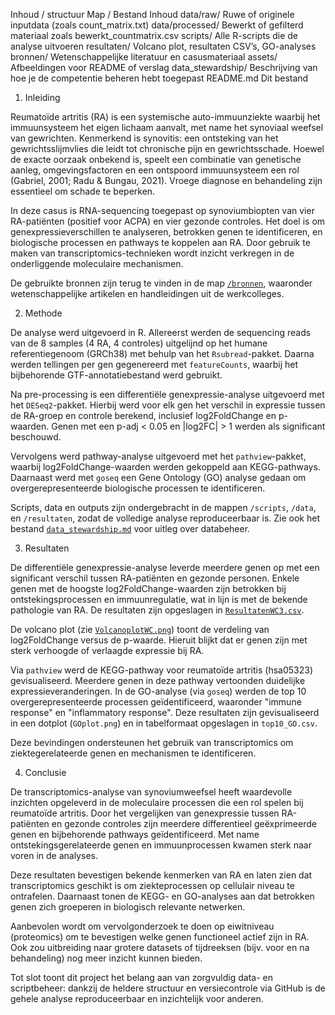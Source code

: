 Inhoud / structuur
Map / Bestand	Inhoud
data/raw/	Ruwe of originele inputdata (zoals count_matrix.txt)
data/processed/	Bewerkt of gefilterd materiaal zoals bewerkt_countmatrix.csv
scripts/	Alle R-scripts die de analyse uitvoeren
resultaten/	Volcano plot, resultaten CSV’s, GO-analyses
bronnen/	Wetenschappelijke literatuur en casusmateriaal
assets/	Afbeeldingen voor README of verslag
data_stewardship/	Beschrijving van hoe je de competentie beheren hebt toegepast
README.md	Dit bestand



1. Inleiding

Reumatoïde artritis (RA) is een systemische auto-immuunziekte waarbij het immuunsysteem het eigen lichaam aanvalt, met name het synoviaal weefsel van gewrichten. Kenmerkend is synovitis: een ontsteking van het gewrichtsslijmvlies die leidt tot chronische pijn en gewrichtsschade. Hoewel de exacte oorzaak onbekend is, speelt een combinatie van genetische aanleg, omgevingsfactoren en een ontspoord immuunsysteem een rol (Gabriel, 2001; Radu & Bungau, 2021). Vroege diagnose en behandeling zijn essentieel om schade te beperken.

In deze casus is RNA-sequencing toegepast op synoviumbiopten van vier RA-patiënten (positief voor ACPA) en vier gezonde controles. Het doel is om genexpressieverschillen te analyseren, betrokken genen te identificeren, en biologische processen en pathways te koppelen aan RA. Door gebruik te maken van transcriptomics-technieken wordt inzicht verkregen in de onderliggende moleculaire mechanismen.

De gebruikte bronnen zijn terug te vinden in de map [`/bronnen`](./bronnen), waaronder wetenschappelijke artikelen en handleidingen uit de werkcolleges.


 2. Methode

De analyse werd uitgevoerd in R. Allereerst werden de sequencing reads van de 8 samples (4 RA, 4 controles) uitgelijnd op het humane referentiegenoom (GRCh38) met behulp van het `Rsubread`-pakket. Daarna werden tellingen per gen gegenereerd met `featureCounts`, waarbij het bijbehorende GTF-annotatiebestand werd gebruikt.

Na pre-processing is een differentiële genexpressie-analyse uitgevoerd met het `DESeq2`-pakket. Hierbij werd voor elk gen het verschil in expressie tussen de RA-groep en controle berekend, inclusief log2FoldChange en p-waarden. Genen met een p-adj < 0.05 en |log2FC| > 1 werden als significant beschouwd.

Vervolgens werd pathway-analyse uitgevoerd met het `pathview`-pakket, waarbij log2FoldChange-waarden werden gekoppeld aan KEGG-pathways. Daarnaast werd met `goseq` een Gene Ontology (GO) analyse gedaan om overgerepresenteerde biologische processen te identificeren.

Scripts, data en outputs zijn ondergebracht in de mappen `/scripts`, `/data`, en `/resultaten`, zodat de volledige analyse reproduceerbaar is. Zie ook het bestand [`data_stewardship.md`](./data_stewardship/data_stewardship.md) voor uitleg over databeheer.


3. Resultaten

De differentiële genexpressie-analyse leverde meerdere genen op met een significant verschil tussen RA-patiënten en gezonde personen. Enkele genen met de hoogste log2FoldChange-waarden zijn betrokken bij ontstekingsprocessen en immuunregulatie, wat in lijn is met de bekende pathologie van RA. De resultaten zijn opgeslagen in [`ResultatenWC3.csv`](./resultaten/ResultatenWC3.csv).

De volcano plot (zie [`VolcanoplotWC.png`](./resultaten/VolcanoplotWC.png)) toont de verdeling van log2FoldChange versus de p-waarde. Hieruit blijkt dat er genen zijn met sterk verhoogde of verlaagde expressie bij RA.

Via `pathview` werd de KEGG-pathway voor reumatoïde artritis (hsa05323) gevisualiseerd. Meerdere genen in deze pathway vertoonden duidelijke expressieveranderingen. In de GO-analyse (via `goseq`) werden de top 10 overgerepresenteerde processen geïdentificeerd, waaronder "immune response" en "inflammatory response". Deze resultaten zijn gevisualiseerd in een dotplot (`GOplot.png`) en in tabelformaat opgeslagen in `top10_GO.csv`.

Deze bevindingen ondersteunen het gebruik van transcriptomics om ziektegerelateerde genen en mechanismen te identificeren.



4. Conclusie

De transcriptomics-analyse van synoviumweefsel heeft waardevolle inzichten opgeleverd in de moleculaire processen die een rol spelen bij reumatoïde artritis. Door het vergelijken van genexpressie tussen RA-patiënten en gezonde controles zijn meerdere differentieel geëxprimeerde genen en bijbehorende pathways geïdentificeerd. Met name ontstekingsgerelateerde genen en immuunprocessen kwamen sterk naar voren in de analyses.

Deze resultaten bevestigen bekende kenmerken van RA en laten zien dat transcriptomics geschikt is om ziekteprocessen op cellulair niveau te ontrafelen. Daarnaast tonen de KEGG- en GO-analyses aan dat betrokken genen zich groeperen in biologisch relevante netwerken.

Aanbevolen wordt om vervolgonderzoek te doen op eiwitniveau (proteomics) om te bevestigen welke genen functioneel actief zijn in RA. Ook zou uitbreiding naar grotere datasets of tijdreeksen (bijv. voor en na behandeling) nog meer inzicht kunnen bieden.

Tot slot toont dit project het belang aan van zorgvuldig data- en scriptbeheer: dankzij de heldere structuur en versiecontrole via GitHub is de gehele analyse reproduceerbaar en inzichtelijk voor anderen.




